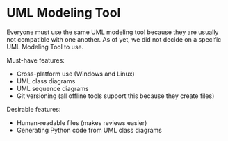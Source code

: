 # UML Modeling Tool
Everyone must use the same UML modeling tool because they are usually not compatible with one another.
As of yet, we did not decide on a specific UML Modeling Tool to use.

Must-have features:

- Cross-platform use (Windows and Linux)
- UML class diagrams
- UML sequence diagrams
- Git versioning (all offline tools support this because they create files)

Desirable features:

- Human-readable files (makes reviews easier)
- Generating Python code from UML class diagrams
